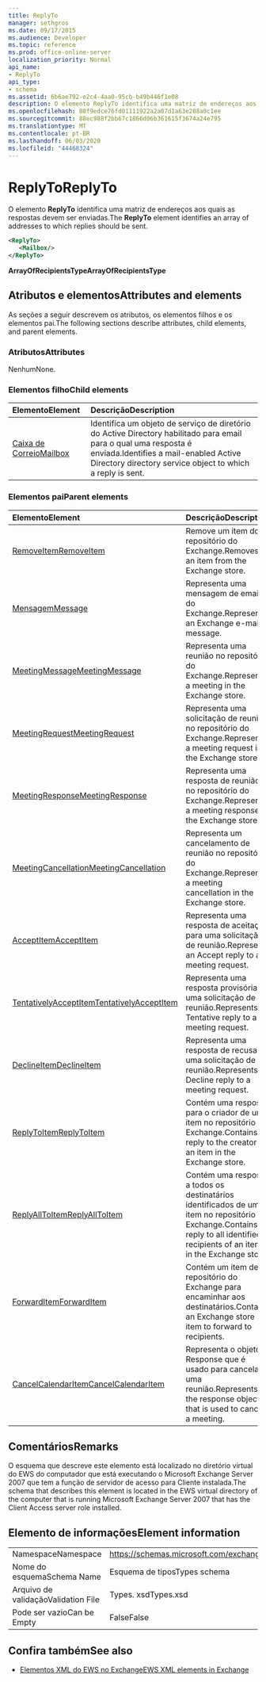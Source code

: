 ```yaml
---
title: ReplyTo
manager: sethgros
ms.date: 09/17/2015
ms.audience: Developer
ms.topic: reference
ms.prod: office-online-server
localization_priority: Normal
api_name:
- ReplyTo
api_type:
- schema
ms.assetid: 6b6ae792-e2c4-4aa0-95cb-b49b446f1e08
description: O elemento ReplyTo identifica uma matriz de endereços aos quais as respostas devem ser enviadas.
ms.openlocfilehash: 08f9edce76fd01111922a2a07d1a63e288a0c1ee
ms.sourcegitcommit: 88ec988f2bb67c1866d06b361615f3674a24e795
ms.translationtype: MT
ms.contentlocale: pt-BR
ms.lasthandoff: 06/03/2020
ms.locfileid: "44468324"
---
```

# <a name="replyto"></a><span data-ttu-id="72a47-103">ReplyTo</span><span class="sxs-lookup"><span data-stu-id="72a47-103">ReplyTo</span></span>

<span data-ttu-id="72a47-104">O elemento **ReplyTo** identifica uma matriz de endereços aos quais as respostas devem ser enviadas.</span><span class="sxs-lookup"><span data-stu-id="72a47-104">The **ReplyTo** element identifies an array of addresses to which replies should be sent.</span></span> 
  
```xml
<ReplyTo>
   <Mailbox/>
</ReplyTo>
```

 <span data-ttu-id="72a47-105">**ArrayOfRecipientsType**</span><span class="sxs-lookup"><span data-stu-id="72a47-105">**ArrayOfRecipientsType**</span></span>
## <a name="attributes-and-elements"></a><span data-ttu-id="72a47-106">Atributos e elementos</span><span class="sxs-lookup"><span data-stu-id="72a47-106">Attributes and elements</span></span>

<span data-ttu-id="72a47-107">As seções a seguir descrevem os atributos, os elementos filhos e os elementos pai.</span><span class="sxs-lookup"><span data-stu-id="72a47-107">The following sections describe attributes, child elements, and parent elements.</span></span>
  
### <a name="attributes"></a><span data-ttu-id="72a47-108">Atributos</span><span class="sxs-lookup"><span data-stu-id="72a47-108">Attributes</span></span>

<span data-ttu-id="72a47-109">Nenhum</span><span class="sxs-lookup"><span data-stu-id="72a47-109">None.</span></span>
  
### <a name="child-elements"></a><span data-ttu-id="72a47-110">Elementos filho</span><span class="sxs-lookup"><span data-stu-id="72a47-110">Child elements</span></span>

|<span data-ttu-id="72a47-111">**Elemento**</span><span class="sxs-lookup"><span data-stu-id="72a47-111">**Element**</span></span>|<span data-ttu-id="72a47-112">**Descrição**</span><span class="sxs-lookup"><span data-stu-id="72a47-112">**Description**</span></span>|
|:-----|:-----|
|[<span data-ttu-id="72a47-113">Caixa de Correio</span><span class="sxs-lookup"><span data-stu-id="72a47-113">Mailbox</span></span>](mailbox.md) <br/> |<span data-ttu-id="72a47-114">Identifica um objeto de serviço de diretório do Active Directory habilitado para email para o qual uma resposta é enviada.</span><span class="sxs-lookup"><span data-stu-id="72a47-114">Identifies a mail-enabled Active Directory directory service object to which a reply is sent.</span></span>  <br/> |
   
### <a name="parent-elements"></a><span data-ttu-id="72a47-115">Elementos pai</span><span class="sxs-lookup"><span data-stu-id="72a47-115">Parent elements</span></span>

|<span data-ttu-id="72a47-116">**Elemento**</span><span class="sxs-lookup"><span data-stu-id="72a47-116">**Element**</span></span>|<span data-ttu-id="72a47-117">**Descrição**</span><span class="sxs-lookup"><span data-stu-id="72a47-117">**Description**</span></span>|
|:-----|:-----|
|[<span data-ttu-id="72a47-118">RemoveItem</span><span class="sxs-lookup"><span data-stu-id="72a47-118">RemoveItem</span></span>](removeitem.md) <br/> |<span data-ttu-id="72a47-119">Remove um item do repositório do Exchange.</span><span class="sxs-lookup"><span data-stu-id="72a47-119">Removes an item from the Exchange store.</span></span>  <br/> |
|[<span data-ttu-id="72a47-120">Mensagem</span><span class="sxs-lookup"><span data-stu-id="72a47-120">Message</span></span>](message-ex15websvcsotherref.md) <br/> |<span data-ttu-id="72a47-121">Representa uma mensagem de email do Exchange.</span><span class="sxs-lookup"><span data-stu-id="72a47-121">Represents an Exchange e-mail message.</span></span>  <br/> |
|[<span data-ttu-id="72a47-122">MeetingMessage</span><span class="sxs-lookup"><span data-stu-id="72a47-122">MeetingMessage</span></span>](meetingmessage.md) <br/> |<span data-ttu-id="72a47-123">Representa uma reunião no repositório do Exchange.</span><span class="sxs-lookup"><span data-stu-id="72a47-123">Represents a meeting in the Exchange store.</span></span>  <br/> |
|[<span data-ttu-id="72a47-124">MeetingRequest</span><span class="sxs-lookup"><span data-stu-id="72a47-124">MeetingRequest</span></span>](meetingrequest.md) <br/> |<span data-ttu-id="72a47-125">Representa uma solicitação de reunião no repositório do Exchange.</span><span class="sxs-lookup"><span data-stu-id="72a47-125">Represents a meeting request in the Exchange store.</span></span>  <br/> |
|[<span data-ttu-id="72a47-126">MeetingResponse</span><span class="sxs-lookup"><span data-stu-id="72a47-126">MeetingResponse</span></span>](meetingresponse.md) <br/> |<span data-ttu-id="72a47-127">Representa uma resposta de reunião no repositório do Exchange.</span><span class="sxs-lookup"><span data-stu-id="72a47-127">Represents a meeting response in the Exchange store.</span></span>  <br/> |
|[<span data-ttu-id="72a47-128">MeetingCancellation</span><span class="sxs-lookup"><span data-stu-id="72a47-128">MeetingCancellation</span></span>](meetingcancellation.md) <br/> |<span data-ttu-id="72a47-129">Representa um cancelamento de reunião no repositório do Exchange.</span><span class="sxs-lookup"><span data-stu-id="72a47-129">Represents a meeting cancellation in the Exchange store.</span></span>  <br/> |
|[<span data-ttu-id="72a47-130">AcceptItem</span><span class="sxs-lookup"><span data-stu-id="72a47-130">AcceptItem</span></span>](acceptitem.md) <br/> |<span data-ttu-id="72a47-131">Representa uma resposta de aceitação para uma solicitação de reunião.</span><span class="sxs-lookup"><span data-stu-id="72a47-131">Represents an Accept reply to a meeting request.</span></span>  <br/> |
|[<span data-ttu-id="72a47-132">TentativelyAcceptItem</span><span class="sxs-lookup"><span data-stu-id="72a47-132">TentativelyAcceptItem</span></span>](tentativelyacceptitem.md) <br/> |<span data-ttu-id="72a47-133">Representa uma resposta provisória a uma solicitação de reunião.</span><span class="sxs-lookup"><span data-stu-id="72a47-133">Represents a Tentative reply to a meeting request.</span></span>  <br/> |
|[<span data-ttu-id="72a47-134">DeclineItem</span><span class="sxs-lookup"><span data-stu-id="72a47-134">DeclineItem</span></span>](declineitem.md) <br/> |<span data-ttu-id="72a47-135">Representa uma resposta de recusa a uma solicitação de reunião.</span><span class="sxs-lookup"><span data-stu-id="72a47-135">Represents a Decline reply to a meeting request.</span></span>  <br/> |
|[<span data-ttu-id="72a47-136">ReplyToItem</span><span class="sxs-lookup"><span data-stu-id="72a47-136">ReplyToItem</span></span>](replytoitem.md) <br/> |<span data-ttu-id="72a47-137">Contém uma resposta para o criador de um item no repositório do Exchange.</span><span class="sxs-lookup"><span data-stu-id="72a47-137">Contains a reply to the creator of an item in the Exchange store.</span></span>  <br/> |
|[<span data-ttu-id="72a47-138">ReplyAllToItem</span><span class="sxs-lookup"><span data-stu-id="72a47-138">ReplyAllToItem</span></span>](replyalltoitem.md) <br/> |<span data-ttu-id="72a47-139">Contém uma resposta a todos os destinatários identificados de um item no repositório do Exchange.</span><span class="sxs-lookup"><span data-stu-id="72a47-139">Contains a reply to all identified recipients of an item in the Exchange store.</span></span>  <br/> |
|[<span data-ttu-id="72a47-140">ForwardItem</span><span class="sxs-lookup"><span data-stu-id="72a47-140">ForwardItem</span></span>](forwarditem.md) <br/> |<span data-ttu-id="72a47-141">Contém um item de repositório do Exchange para encaminhar aos destinatários.</span><span class="sxs-lookup"><span data-stu-id="72a47-141">Contains an Exchange store item to forward to recipients.</span></span>  <br/> |
|[<span data-ttu-id="72a47-142">CancelCalendarItem</span><span class="sxs-lookup"><span data-stu-id="72a47-142">CancelCalendarItem</span></span>](cancelcalendaritem.md) <br/> |<span data-ttu-id="72a47-143">Representa o objeto Response que é usado para cancelar uma reunião.</span><span class="sxs-lookup"><span data-stu-id="72a47-143">Represents the response object that is used to cancel a meeting.</span></span>  <br/> |
   
## <a name="remarks"></a><span data-ttu-id="72a47-144">Comentários</span><span class="sxs-lookup"><span data-stu-id="72a47-144">Remarks</span></span>

<span data-ttu-id="72a47-145">O esquema que descreve este elemento está localizado no diretório virtual do EWS do computador que está executando o Microsoft Exchange Server 2007 que tem a função de servidor de acesso para Cliente instalada.</span><span class="sxs-lookup"><span data-stu-id="72a47-145">The schema that describes this element is located in the EWS virtual directory of the computer that is running Microsoft Exchange Server 2007 that has the Client Access server role installed.</span></span>
  
## <a name="element-information"></a><span data-ttu-id="72a47-146">Elemento de informações</span><span class="sxs-lookup"><span data-stu-id="72a47-146">Element information</span></span>

|||
|:-----|:-----|
|<span data-ttu-id="72a47-147">Namespace</span><span class="sxs-lookup"><span data-stu-id="72a47-147">Namespace</span></span>  <br/> |https://schemas.microsoft.com/exchange/services/2006/types  <br/> |
|<span data-ttu-id="72a47-148">Nome do esquema</span><span class="sxs-lookup"><span data-stu-id="72a47-148">Schema Name</span></span>  <br/> |<span data-ttu-id="72a47-149">Esquema de tipos</span><span class="sxs-lookup"><span data-stu-id="72a47-149">Types schema</span></span>  <br/> |
|<span data-ttu-id="72a47-150">Arquivo de validação</span><span class="sxs-lookup"><span data-stu-id="72a47-150">Validation File</span></span>  <br/> |<span data-ttu-id="72a47-151">Types. xsd</span><span class="sxs-lookup"><span data-stu-id="72a47-151">Types.xsd</span></span>  <br/> |
|<span data-ttu-id="72a47-152">Pode ser vazio</span><span class="sxs-lookup"><span data-stu-id="72a47-152">Can be Empty</span></span>  <br/> |<span data-ttu-id="72a47-153">False</span><span class="sxs-lookup"><span data-stu-id="72a47-153">False</span></span>  <br/> |
   
## <a name="see-also"></a><span data-ttu-id="72a47-154">Confira também</span><span class="sxs-lookup"><span data-stu-id="72a47-154">See also</span></span>



- [<span data-ttu-id="72a47-155">Elementos XML do EWS no Exchange</span><span class="sxs-lookup"><span data-stu-id="72a47-155">EWS XML elements in Exchange</span></span>](ews-xml-elements-in-exchange.md)

